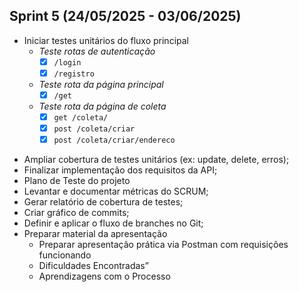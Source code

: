 ## Sprint 5 (24/05/2025 - 03/06/2025)
- Iniciar testes unitários do fluxo principal
  - *Teste rotas de autenticação*
    - [x] `/login`
    - [x] `/registro`
  - *Teste rota da página principal*
    - [x] `/get`
  - *Teste rota da página de coleta*
    - [x] `get /coleta/`
    - [x] `post /coleta/criar`
    - [x] `post /coleta/criar/endereco`
* Ampliar cobertura de testes unitários (ex: update, delete, erros);
* Finalizar implementação dos requisitos da API;
* Plano de Teste do projeto
* Levantar e documentar métricas do SCRUM;
* Gerar relatório de cobertura de testes;
* Criar gráfico de commits;
* Definir e aplicar o fluxo de branches no Git;
* Preparar material da apresentação
    * Preparar apresentação prática via Postman com requisições funcionando
    * Dificuldades Encontradas”
    * Aprendizagens com o Processo